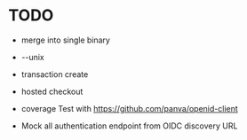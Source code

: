 # TODO

- merge into single binary

- --unix

- transaction create
- hosted checkout
- coverage Test with https://github.com/panva/openid-client
- Mock all authentication endpoint from OIDC discovery URL
